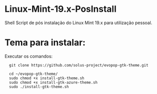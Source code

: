 # Linux-Mint-19.x-PosInstall
Shell Script de pós instalação do Linux Mint 19.x para utilização pessoal.

# Tema para instalar:

Executar os comandos:
```
  git clone https://github.com/solus-project/evopop-gtk-theme.git
  
  cd ~/evopop-gtk-theme/
  sudo chmod +x install-gtk-theme.sh
  sudo chmod +x install-gtk-azure-theme.sh
  sudo ./install-gtk-theme.sh
```
